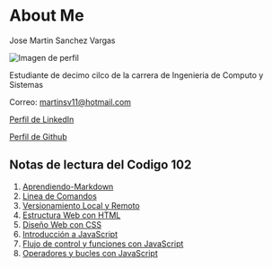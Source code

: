 # About Me
Jose Martin Sanchez Vargas

![Imagen de perfil](https://avatars.githubusercontent.com/u/42150007?v=4)

Estudiante de decimo cilco de la carrera de Ingenieria de Computo y Sistemas

Correo: martinsv11@hotmail.com

[Perfil de LinkedIn](https://www.linkedin.com/)

[Perfil de Github](https://github.com/Josesv20)


## Notas de lectura del Codigo 102
1. [Aprendiendo-Markdown](/102/Aprendiendo-Markdown.md)
2. [Linea de Comandos](/102/read02.md)
3. [Versionamiento Local y Remoto](/102/read03.md)
4. [Estructura Web con HTML](/102/read04.md)
5. [Diseño Web con CSS](/102/read05.md)
6. [Introducción a JavaScript](/102/read06.md)
7. [Flujo de control y funciones con JavaScript](/102/read07.md)
8. [Operadores y bucles con JavaScript](/102/read08.md)
